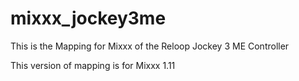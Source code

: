 # mixxx_jockey3me
This is the Mapping for Mixxx of the Reloop Jockey 3 ME Controller

This version of mapping is for Mixxx 1.11
